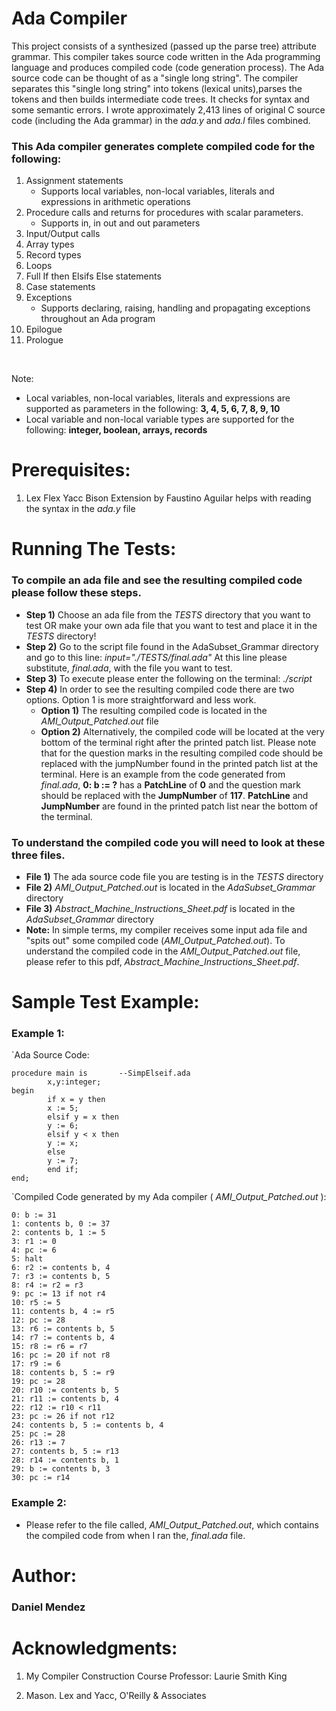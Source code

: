 # Ada Compiler

This project consists of a synthesized (passed up the parse tree) attribute grammar. This compiler takes source code written in the Ada programming language and produces compiled code (code generation process). The Ada source code can be thought of as a "single long string". The compiler separates this "single long string" into tokens (lexical units),parses the tokens and then builds intermediate code trees. It checks for syntax and some semantic errors. I wrote approximately 2,413 lines of original C source code (including the Ada grammar) in the *ada.y* and *ada.l* files combined. 


### **This Ada compiler generates complete compiled code for the following:**
1.  Assignment statements
    - Supports local variables, non-local variables, literals and expressions in arithmetic operations
2.  Procedure calls and returns for procedures with scalar parameters.  
    - Supports in, in out and out parameters
3.   Input/Output calls
4.   Array types
5.   Record types
6.   Loops
7.   Full If then Elsifs Else statements
8.   Case statements
9.   Exceptions
     - Supports declaring, raising, handling and propagating exceptions throughout an Ada program
1.   Epilogue
2.   Prologue

<p>&nbsp;</p>

Note:
- Local variables, non-local variables, literals and expressions 
are supported as parameters in the following: **3, 4, 5, 6, 7, 8, 9, 10**  
- Local variable and non-local variable types are supported 
for the following: **integer, boolean, arrays, records**




# Prerequisites: 
1) Lex Flex Yacc Bison Extension by Faustino Aguilar helps with reading the syntax in the *ada.y* file




# Running The Tests:
### **To compile an ada file and see the resulting compiled code please follow these steps.**
- **Step 1)** Choose an ada file from the *TESTS* directory that you want to test OR make your own ada file that you want to test and place it in the *TESTS* directory! 
- **Step 2)** Go to the script file found in the AdaSubset_Grammar directory and go to this line:  *input="./TESTS/final.ada"* At this line please substitute, *final.ada*, with the file you want to test. 
- **Step 3)** To execute please enter the following on the terminal:   *./script*
- **Step 4)** In order to see the resulting compiled code there are two options. Option 1 is more straightforward and less work.
	- **Option 1)** The resulting compiled code is located in the *AMI_Output_Patched.out* file
	- **Option 2)** Alternatively, the compiled code will be located at the very bottom of the terminal right after the printed patch list. Please note that for the question marks in the resulting compiled code should be replaced with the jumpNumber found in the printed patch list at the terminal. Here is an example from the code generated from *final.ada*, **0: b := ?** has a **PatchLine** of **0** and the question mark should be replaced with the **JumpNumber** of **117**. **PatchLine** and **JumpNumber** are found in the printed patch list near the bottom of the terminal.


### **To understand the compiled code you will need to look at these three files.**
- **File 1)** The ada source code file you are testing is in the *TESTS* directory
- **File 2)** *AMI_Output_Patched.out* is located in the *AdaSubset_Grammar* directory 
- **File 3)** *Abstract_Machine_Instructions_Sheet.pdf* is located in the *AdaSubset_Grammar* directory
- **Note:** In simple terms, my compiler receives some input ada file and "spits out" some compiled code (*AMI_Output_Patched.out*). To understand the compiled code in the *AMI_Output_Patched.out* file, please refer to this pdf, *Abstract_Machine_Instructions_Sheet.pdf*.



# Sample Test Example:

### **Example 1:**  
`Ada Source Code:

	procedure main is		--SimpElseif.ada
			x,y:integer;
	begin
			if x = y then
			x := 5;
			elsif y = x then
			y := 6;
			elsif y < x then
			y := x;
			else
			y := 7;
			end if;
	end;
`Compiled Code generated by my Ada compiler ( *AMI_Output_Patched.out* ):

	0: b := 31
	1: contents b, 0 := 37
	2: contents b, 1 := 5
	3: r1 := 0
	4: pc := 6
	5: halt
	6: r2 := contents b, 4 
	7: r3 := contents b, 5 
	8: r4 := r2 = r3
	9: pc := 13 if not r4
	10: r5 := 5
	11: contents b, 4 := r5
	12: pc := 28
	13: r6 := contents b, 5 
	14: r7 := contents b, 4 
	15: r8 := r6 = r7
	16: pc := 20 if not r8
	17: r9 := 6
	18: contents b, 5 := r9
	19: pc := 28
	20: r10 := contents b, 5 
	21: r11 := contents b, 4 
	22: r12 := r10 < r11
	23: pc := 26 if not r12
	24: contents b, 5 := contents b, 4
	25: pc := 28
	26: r13 := 7
	27: contents b, 5 := r13
	28: r14 := contents b, 1
	29: b := contents b, 3
	30: pc := r14

### **Example 2:**  
- Please refer to the file called, *AMI_Output_Patched.out*,  which contains the compiled code from when I ran the, *final.ada* file.



# Author:  
### **Daniel Mendez**


# Acknowledgments:  
1) My Compiler Construction Course Professor: Laurie Smith King

2) Mason. Lex and Yacc, O'Reilly & Associates
